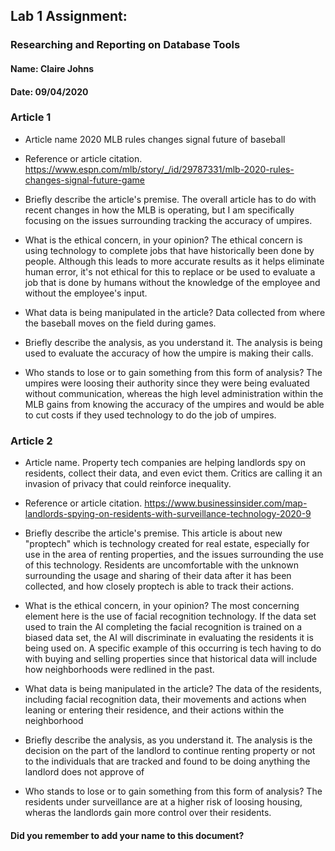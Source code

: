 ## Lab 1 Assignment:
### Researching and Reporting on Database Tools
#### Name: Claire Johns
#### Date: 09/04/2020

### Article 1
 -  Article name
2020 MLB rules changes signal future of baseball

-  Reference or article citation.
https://www.espn.com/mlb/story/_/id/29787331/mlb-2020-rules-changes-signal-future-game

- Briefly describe the article's premise.
The overall article has to do with recent changes in how the MLB is
operating, but I am specifically focusing on the issues surrounding tracking
the accuracy of umpires.

- What is the ethical concern, in your opinion?
The ethical concern is using technology to complete jobs that have historically
been done by people. Although this leads to more accurate results as it helps
eliminate human error, it's not ethical for this to replace or be
used to evaluate a job that is done by humans without the knowledge of the
employee and without the employee's input.

- What data is being manipulated in the article?
Data collected from where the baseball moves on the field during games.

- Briefly describe the analysis, as you understand it.
The analysis is being used to evaluate the accuracy of how the umpire is
making their calls.

- Who stands to lose or to gain something from this form of analysis?
The umpires were loosing their authority since they were being evaluated
without communication, whereas the high level administration within the
MLB gains from knowing the accuracy of the umpires and would be able to cut
costs if they used technology to do the job of umpires.


### Article 2
 -  Article name.
Property tech companies are helping landlords spy on residents, collect their
data, and even evict them. Critics are calling it an invasion of privacy that
could reinforce inequality.

-  Reference or article citation.
https://www.businessinsider.com/map-landlords-spying-on-residents-with-surveillance-technology-2020-9

- Briefly describe the article's premise.
This article is about new "proptech" which is technology created for real
estate, especially for use in the area of renting properties, and the
issues surrounding the use of this technology. Residents are uncomfortable
with the unknown surrounding the usage and sharing of their data after it has
been collected, and how closely proptech is able to track their actions.

- What is the ethical concern, in your opinion?
The most concerning element here is the use of facial recognition technology.
If the data set used to train the AI completing the facial recognition is
trained on a biased data set, the AI will discriminate in evaluating the
residents it is being used on. A specific example of this occurring is tech
having to do with buying and selling properties since that historical data
will include how neighborhoods were redlined in the past.

- What data is being manipulated in the article?
The data of the residents, including facial recognition data, their movements
and actions when leaning or entering their residence, and their actions
within the neighborhood

- Briefly describe the analysis, as you understand it.
The analysis is the decision on the part of the landlord to continue renting
property or not to the individuals that are tracked and found to be doing
anything the landlord does not approve of

- Who stands to lose or to gain something from this form of analysis?
The residents under surveillance are at a higher risk of loosing housing,
wheras the landlords gain more control over their residents.



#### Did you remember to add your name to this document?
